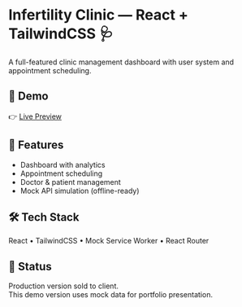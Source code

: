 # Infertility Clinic — React + TailwindCSS 🩺

A full-featured clinic management dashboard with user system and appointment scheduling.

## 🚀 Demo
👉 [Live Preview](https://abdallahzagh.github.io/infertility-clinic)


## 🧩 Features
- Dashboard with analytics
- Appointment scheduling
- Doctor & patient management
- Mock API simulation (offline-ready)

## 🛠️ Tech Stack
React • TailwindCSS • Mock Service Worker • React Router

## 📄 Status
Production version sold to client.  
This demo version uses mock data for portfolio presentation.
